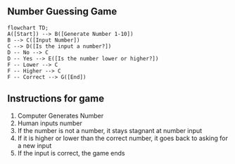 ## Number Guessing Game
```mermaid
flowchart TD;
A([Start]) --> B([Generate Number 1-10])
B --> C([Input Number])
C --> D([Is the input a number?])
D -- No --> C
D -- Yes --> E([Is the number lower or higher?])
F -- Lower --> C
F -- Higher --> C
F -- Correct --> G([End])
```

## Instructions for game
1. Computer Generates Number
2. Human inputs number
3. If the number is not a number, it stays stagnant at number input
4. If it is higher or lower than the correct number, it goes back to asking for a new input
5. If the input is correct, the game ends
